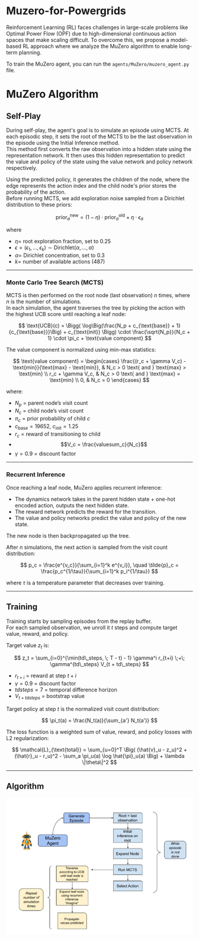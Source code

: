 # Muzero-for-Powergrids

Reinforcement Learning (RL) faces challenges in large-scale problems like Optimal Power Flow (OPF) due to high-dimensional continuous action spaces that make scaling difficult. To overcome this, we propose a model-based RL approach where we analyze the MuZero algorithm to enable long-term planning. 

To train the MuZero agent, you can run the `agents/MuZero/muzero_agent.py` file.

# MuZero Algorithm

## Self-Play

During self-play, the agent's goal is to simulate an episode using MCTS. At each episodic step, it sets the root of the MCTS to be the last observation in the episode using the Initial Inference method.  
This method first converts the raw observation into a hidden state using the representation network. It then uses this hidden representation to predict the value and policy of the state using the value network and policy network respectively.  

Using the predicted policy, it generates the children of the node, where the edge represents the action index and the child node's prior stores the probability of the action.  
Before running MCTS, we add exploration noise sampled from a Dirichlet distribution to these priors:

$$
\text{prior}_a^{\text{new}} = (1 - \eta) \cdot \text{prior}_a^{\text{old}} + \eta \cdot \epsilon_a
$$

where  
- $\eta =$ root exploration fraction, set to 0.25  
- $\epsilon = (\epsilon_1, \dots, \epsilon_k) \sim \text{Dirichlet}(\alpha, \dots, \alpha)$  
- $\alpha =$ Dirichlet concentration, set to 0.3  
- $k =$ number of available actions (487)  

---

### Monte Carlo Tree Search (MCTS)

MCTS is then performed on the root node (last observation) $n$ times, where $n$ is the number of simulations.  
In each simulation, the agent traverses the tree by picking the action with the highest UCB score until reaching a leaf node:

$$
\text{UCB}(c) = \Bigg( \log\Big(\frac{N_p + c_{\text{base}} + 1}{c_{\text{base}}}\Big) + c_{\text{init}} \Bigg) \cdot \frac{\sqrt{N_p}}{N_c + 1} \cdot \pi_c + \text{value component}
$$

The value component is normalized using min-max statistics:

$$
\text{value component} =
\begin{cases} 
\frac{(r_c + \gamma V_c) - \text{min}}{\text{max} - \text{min}}, & N_c > 0 \text{ and } \text{max} > \text{min} \\
r_c + \gamma V_c, & N_c > 0 \text{ and } \text{max} = \text{min} \\
0, & N_c = 0
\end{cases}
$$

where:  
- $N_p$ = parent node’s visit count  
- $N_c$ = child node’s visit count  
- $\pi_c$ = prior probability of child $c$  
- $c_{\text{base}} = 19652$, $c_{\text{init}} = 1.25$  
- $r_c$ = reward of transitioning to child  
- $$V_c = \frac{valuesum_c}{N_c}$$
- $\gamma = 0.9$ = discount factor  

---

### Recurrent Inference

Once reaching a leaf node, MuZero applies recurrent inference:  
- The dynamics network takes in the parent hidden state + one-hot encoded action, outputs the next hidden state.  
- The reward network predicts the reward for the transition.  
- The value and policy networks predict the value and policy of the new state.  

The new node is then backpropagated up the tree.  

After $n$ simulations, the next action is sampled from the visit count distribution:

$$
p_c = \frac{e^{v_c}}{\sum_{i=1}^k e^{v_i}}, \quad 
\tilde{p}_c = \frac{p_c^{1/\tau}}{\sum_{i=1}^k p_i^{1/\tau}}
$$

where $\tau$ is a temperature parameter that decreases over training.

---

## Training

Training starts by sampling episodes from the replay buffer.  
For each sampled observation, we unroll it $t$ steps and compute target value, reward, and policy.  

Target value $z_t$ is:

$$
z_t = \sum_{i=0}^{\min(td\_steps, \; T - t) - 1} \gamma^i r_{t+i} \;+\; \gamma^{td\_steps} V_{t + td\_steps}
$$

- $r_{t+i}$ = reward at step $t+i$  
- $\gamma = 0.9$ = discount factor  
- $tdsteps = 7$ = temporal difference horizon  
- $V_{t + tdsteps}$ = bootstrap value 

Target policy at step $t$ is the normalized visit count distribution:

$$
\pi_t(a) = \frac{N_t(a)}{\sum_{a'} N_t(a')}
$$

The loss function is a weighted sum of value, reward, and policy losses with L2 regularization:

$$
\mathcal{L}_{\text{total}} = \sum_{u=0}^T \Big( 
(\hat{v}_u - z_u)^2 + (\hat{r}_u - r_u)^2 - \sum_a \pi_u(a) \log \hat{\pi}_u(a) 
\Big) + \lambda \|\theta\|^2
$$

---

## Algorithm

![Self-Play Algorithm](images/muzero/self-play-diagram.png)
